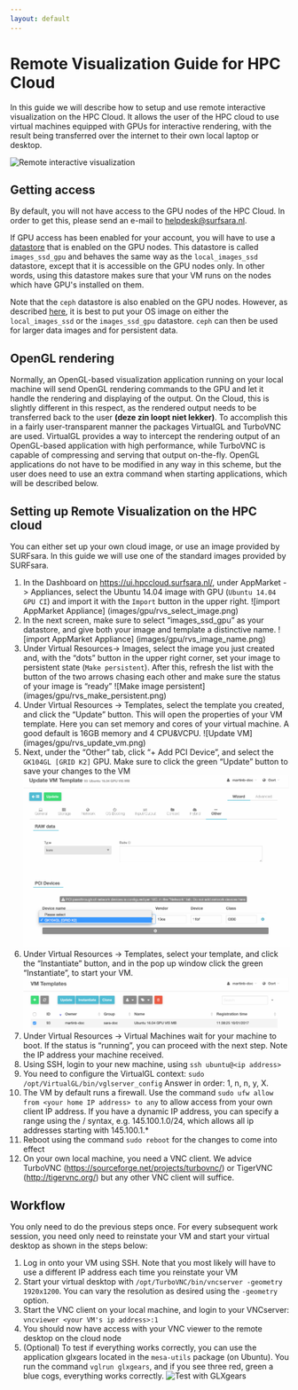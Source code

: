 ```yaml
---
layout: default
---
```


# Remote Visualization Guide for HPC Cloud
In this guide we will describe how to setup and use remote interactive visualization on the HPC Cloud. It allows the user of the HPC cloud to use virtual machines equipped with GPUs for interactive rendering, with the result being transferred over the internet to their own local laptop or desktop.

![Remote interactive visualization](images/gpu/rvs_cloud.png)

## Getting access

By default, you will not have access to the GPU nodes of the HPC Cloud. In order to get this, please send an e-mail to [helpdesk@surfsara.nl](mailto:helpdesk@surfsara.nl).

If GPU access has been enabled for your account, you will have to use a [datastore](image_storage) that is enabled on the GPU nodes. This datastore is called `images_ssd_gpu` and behaves the same way as the `local_images_ssd` datastore, except that it is accessible on the GPU nodes only. In other words, using this datastore makes sure that your VM runs on the nodes which have GPU's installed on them.

Note that the `ceph` datastore is also enabled on the GPU nodes. However, as described [here](image_storage), it is best to put your OS image on either the `local_images_ssd` or the `images_ssd_gpu` datastore. `ceph` can then be used for larger data images and for persistent data.

## OpenGL rendering

Normally, an OpenGL-based visualization application running on your local machine will send OpenGL rendering commands to the GPU and let it handle the rendering and displaying of the output. On the Cloud, this is slightly different in this respect, as the rendered output needs to be transferred back to the user **(deze zin loopt niet lekker)**. To accomplish this in a fairly user-transparent manner the packages VirtualGL and TurboVNC are used. VirtualGL provides a way to intercept the rendering output of an OpenGL-based application with high performance, while TurboVNC is capable of compressing and serving that output on-the-fly. OpenGL applications do not have to be modified in any way in this scheme, but the user does need to use an extra command when starting applications, which will be described below.

## Setting up Remote Visualization on the HPC cloud

You can either set up your own cloud image, or use an image provided by SURFsara. In this guide we will use one of the standard images provided by SURFsara. 

1. In the Dashboard on https://ui.hpccloud.surfsara.nl/, under AppMarket -> Appliances, select the Ubuntu 14.04 image with GPU (`Ubuntu 14.04 GPU CI`) and import it with the `Import` button in the upper right.
![import AppMarket Appliance] (images/gpu/rvs_select_image.png)
2. In the next screen, make sure to select “images_ssd_gpu” as your datastore, and give both your image and template a distinctive name.
![import AppMarket Appliance] (images/gpu/rvs_image_name.png)
3. Under Virtual Resources-> Images, select the image you just created and, with the “dots” button in the upper right corner, set your image to persistent state (`Make persistent`). After this, refresh the list with the button of the two arrows chasing each other and make sure the status of your image is “ready”
![Make image persistent] (images/gpu/rvs_make_persistent.png)
4. Under Virtual Resources -> Templates, select the template you created, and click the “Update” button. This will open the properties of your VM template.  Here you can set memory and cores of your virtual machine. A good default is 16GB memory and 4 CPU&VCPU.
![Update VM] (images/gpu/rvs_update_vm.png)
5. Next, under the “Other” tab, click “+ Add PCI Device”, and select the `GK104GL [GRID K2]` GPU.
Make sure to click the green “Update” button to save your changes to the VM
 ![Add GPU to template](images/gpu/gpu_add_pci.png)
6. Under Virtual Resources -> Templates, select your template, and click the “Instantiate” button, and in the pop up window click the green “Instantiate”, to start your VM.
![Start VM](images/gpu/rvs_instantiate.png)
6. Under Virtual Resources -> Virtual Machines wait for your machine to boot. If the status is “running”, you can proceed with the next step. Note the IP address your machine received.
7. Using SSH, login to your new machine, using `ssh ubuntu@<ip address>`
8. You need to configure the VirtualGL context: `sudo /opt/VirtualGL/bin/vglserver_config`
Answer in order: 1, n, n, y, X.  
9. The VM by default runs a firewall. Use the command `sudo ufw allow from <your home IP address> to any`  to allow access from your own client IP address. If you have a dynamic IP address, you can specify a range using the / syntax, e.g. 145.100.1.0/24, which allows all ip addresses starting with 145.100.1.*  
10. Reboot using the command `sudo reboot` for the changes to come into effect
11. On your own local machine, you need a VNC client. We advice TurboVNC (https://sourceforge.net/projects/turbovnc/) or TigerVNC (http://tigervnc.org/) but any other VNC client will suffice.

## Workflow 

You only need to do the previous steps once. For every subsequent work session, you need only need to reinstate your VM and start your virtual desktop as shown in the steps below:

1. Log in onto your VM using SSH. Note that you most likely will have to use a different IP address each time you reinstate your VM
2. Start your virtual desktop with `/opt/TurboVNC/bin/vncserver -geometry 1920x1200`. You can vary the resolution as desired using the `-geometry` option.
3. Start the VNC client on your local machine, and login to your VNCserver: `vncviewer <your VM's ip address>:1`
4. You should now have access with your VNC viewer to the remote desktop on the cloud node 
5. (Optional) To test if everything works correctly, you can use the application glxgears located in the `mesa-utils` package (on Ubuntu).  You run the command `vglrun glxgears`, and if you see three red, green a blue cogs, everything works correctly.
![Test with GLXgears](images/gpu/rvs_glxgears.png)

